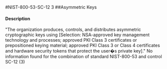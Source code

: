 #NIST-800-53-SC-12 3
##Asymmetric Keys
#### Description
"The organization produces, controls, and distributes asymmetric cryptographic keys using [Selection: NSA-approved key management technology and processes; approved PKI Class 3 certificates or prepositioned keying material; approved PKI Class 3 or Class 4 certificates and hardware security tokens that protect the user�s private key]."
No information found for the combination of standard NIST-800-53 and control SC-12 (3)
